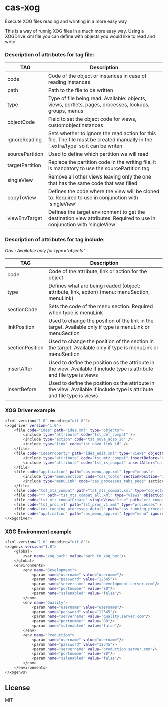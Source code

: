 # cas-xog
Execute XOG files reading and wrinting in a more easy way

This is a way of runnig XOG files in a much more easy way. Using a XOGDrive.xml file you can define with objects you would like to read and write.

### Description of attributes for tag file:
| TAG | Description |
| ------ | ------ |
| code | Code of the object or instances in case of reading instances |
| path | Path to the file to be written |
| type | Type of file being read. Available: objects, views, portlets, pages, processes, lookups, groups, menus |
| objectCode | Field to set the object code for views, customobjectinstances |
| ignoreReading | Sets whether to ignore the read action for this file. The file must be created manually in the '_extra/type' so it can be writen |
| sourcePartition | Used to define which partition we will read |
| targetPartition | Replace the partition code in the writing file, it is mandatory to use the sourcePartition tag |
| singleView | Remove all other views leaving only the one that has the same code that was filled |
| copyToView | Defines the code where the view will be cloned to. Required to use in conjunction with 'singleView' |
| viewEnvTarget | Defines the target environment to get the destination view attributes. Required to use in conjunction with 'singleView' |

### Description of attributes for tag include:

*Obs.: Available only for type="objects"*

| TAG | Description |
| ------ | ------ |
| code | Code of the attribute, link or action for the object |
| type | Defines what are being readed (object: attribute, link, action) (menu: menuSection, menuLink) |
| sectionCode | Sets the code of the menu section. Required when type is menuLink |
| linkPosition | Used to change the position of the link in the target. Available only if type is menuLink or menuSection |
| sectionPosition | Used to change the position of the section in the target. Available only if type is menuLink or menuSection |
| insertAfter | Used to define the position os the attribute in the view. Available if include type is attribute and file type is views |
| insertBefore | Used to define the position os the attribute in the view. Available if include type is attribute and file type is views |


### XOG Driver example
```sh
<?xml version="1.0" encoding="utf-8"?>
<xogdriver version="1.0">
    <file code="idea" path="idea.xml" type="objects">
        <include type="attribute" code="tst_def_compat" />
        <include type="action" code="tst_nova_acao_id" />
        <include type="link" code="tst_novo_link_id" />
    </file>
    <file code="ideaProperty" path="idea_edit.xml" type="views" objectCode="idea" sourcePartition="partition10" singleView="true" viewEnvTarget="1">
        <include type="attribute" code="tst_mtz_compat" insertBefore="name" />
        <include type="attribute" code="tst_is_compat" insertAfter="name" />
    </file>
    <file code="application" path="cas_menu_app.xml" type="menus">
        <include type="menuSection" code="cas_tools" sectionPosition="1000" />
        <include type="menuLink" code="cas_processes_tabs_page" sectionCode ="cas_tools" linkPosition="1000" sectionPosition="1000" />
    </file>
    <file code="tst_mtz_compat" path="tst_mtz_compat.xml" type="objects" />
    <file code="*" path="tst_mtz_compat_all.xml" type="views" objectCode="tst_mtz_compat" />
    <file code="tst_mtz_compatCreate" singleView="true" path="mtz_compat_create.xml" type="views" objectCode="tst_mtz_compat" sourcePartition="partition10" targetPartition="partition20" copyToView="tst_mtz_compatProperty" />
    <file code="tst_proc_v1" path="tst_proc_v1.xml" type="processes" />
    <file code="cas_running_processes_detail" path="cas_running_processes_detail.xml" type="portlets" />
    <file code="application" path="cas_menu_app.xml" type="menu" ignoreReading="true" />
</xogdriver>
```

### XOG Environment example
```sh
<?xml version="1.0" encoding="utf-8"?>
<xogenvs version="1.0">
    <global>
        <var name="xog_path" value="path_to_xog_bat"/>
    </global>
    <environments>
        <env name="Development">
            <param name="username" value="username"/>
            <param name="password" value="12345"/>
            <param name="servername" value="development.server.com"/>
            <param name="portnumber" value="80"/>
            <param name="sslenabled" value="false"/>
        </env>
        <env name="Quality">
            <param name="username" value="username"/>
            <param name="password" value="12345"/>
            <param name="servername" value="quality.server.com"/>
            <param name="portnumber" value="80"/>
            <param name="sslenabled" value="false"/>
        </env>
        <env name="Production">
            <param name="username" value="username"/>
            <param name="password" value="12345"/>
            <param name="servername" value="production.server.com"/>
            <param name="portnumber" value="80"/>
            <param name="sslenabled" value="false"/>
        </env>
    </environments>
</xogenvs>
```

License
----

MIT
